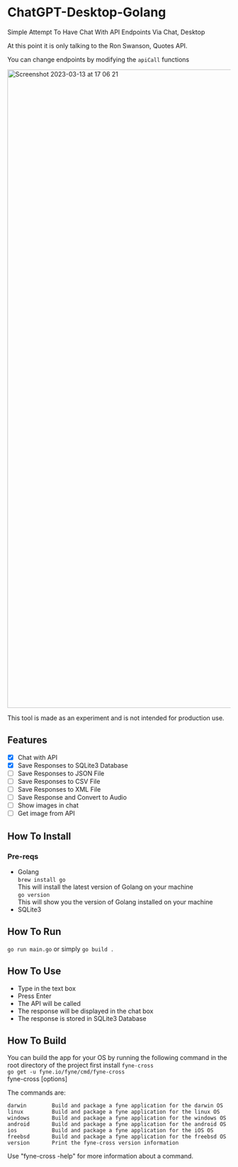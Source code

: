 # ChatGPT-Desktop-Golang
Simple Attempt To Have Chat With API Endpoints Via Chat, Desktop

At this point it is only talking to the Ron Swanson, Quotes API.

You can change endpoints by modifying the `apiCall` functions

<img width="1440" alt="Screenshot 2023-03-13 at 17 06 21" src="https://user-images.githubusercontent.com/13138647/224782941-fbbff41b-3bb3-4044-a9c3-60f0a58a9a16.png">

This tool is made as an experiment and is not intended for production use. 
## Features
- [x] Chat with API
- [x] Save Responses to SQLite3 Database
- [ ] Save Responses to JSON File
- [ ] Save Responses to CSV File
- [ ] Save Responses to XML File
- [ ] Save Response and Convert to Audio
- [ ] Show images in chat
- [ ] Get image from API

## How To Install
### Pre-reqs
- Golang </br>
`brew install go`</br>
This will install the latest version of Golang on your machine </br>
`go version`</br>
This will show you the version of Golang installed on your machine </br>
- SQLite3

## How To Run

`go run main.go`
or simply
`go build .`

## How To Use

- Type in the text box
- Press Enter
- The API will be called
- The response will be displayed in the chat box
- The response is stored in SQLite3 Database

## How To Build
You can build the app for your OS by running the following command in the root directory of the project
first install `fyne-cross` </br>
`go get -u fyne.io/fyne/cmd/fyne-cross`</br>
fyne-cross <command> [options]

The commands are:

	darwin        Build and package a fyne application for the darwin OS
	linux         Build and package a fyne application for the linux OS
	windows       Build and package a fyne application for the windows OS
	android       Build and package a fyne application for the android OS
	ios           Build and package a fyne application for the iOS OS
	freebsd       Build and package a fyne application for the freebsd OS
	version       Print the fyne-cross version information

Use "fyne-cross <command> -help" for more information about a command.
